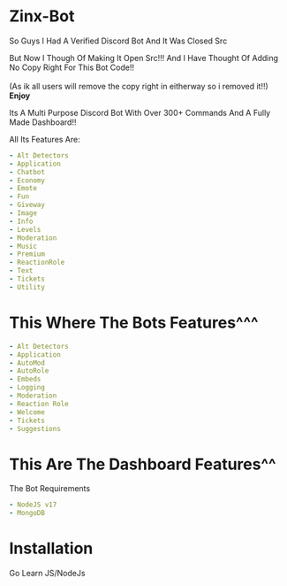 # Zinx-Bot

So Guys I Had A Verified Discord Bot 
And It Was Closed Src

But Now I Though Of Making It Open Src!!! 
And I Have Thought Of Adding No Copy Right For This Bot Code!! 
<br>
<br>
(As ik all users will remove the copy right in eitherway so i removed it!!)
**Enjoy**


Its A Multi Purpose Discord Bot With Over 300+ Commands And A Fully Made Dashboard!!


All Its Features Are: 
```yml
- Alt Detectors
- Application
- Chatbot
- Economy
- Emote
- Fun
- Giveway
- Image
- Info
- Levels
- Moderation
- Music
- Premium
- ReactionRole
- Text
- Tickets
- Utility
```

# This Where The Bots Features^^^

```yml
- Alt Detectors
- Application
- AutoMod
- AutoRole
- Embeds
- Logging
- Moderation
- Reaction Role
- Welcome 
- Tickets
- Suggestions
```

# This Are The Dashboard Features^^

The Bot Requirements
```yml
- NodeJS v17
- MongoDB
```

# Installation
Go Learn JS/NodeJs

